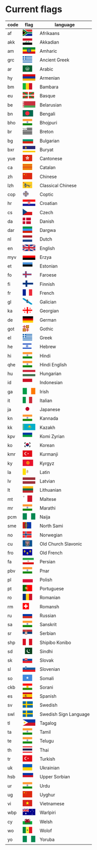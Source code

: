 # Current flags

| code | flag                                               | language              |
|------|----------------------------------------------------|-----------------------|
| af   | <img src='flags/png/ZA.png' height='20px' />       | Afrikaans             |
| akk  | <img src='flags/png/IQ.png' height='20px' />       | Akkadian              |
| am   | <img src='flags/png/ET.png' height='20px' />       | Amharic               |
| grc  | <img src='flags/png/GR.png' height='20px' />       | Ancient Greek         |
| ar   | <img src='flags/png/SA-AL.png' height='20px' />    | Arabic                |
| hy   | <img src='flags/png/AM.png' height='20px' />       | Armenian              |
| bm   | <img src='flags/png/ML.png' height='20px' />       | Bambara               |
| eu   | <img src='flags/png/ES-PV.png' height='20px' />    | Basque                |
| be   | <img src='flags/png/BY.png' height='20px' />       | Belarusian            |
| bn   | <img src='flags/png/BD.png' height='20px' />       | Bengali               |
| bho  | <img src='flags/png/IN.png' height='20px' />       | Bhojpuri              |
| br   | <img src='flags/png/FR-BRE.png' height='20px' />   | Breton                |
| bg   | <img src='flags/png/BG.png' height='20px' />       | Bulgarian             |
| bxr  | <img src='flags/png/RU-BU.png' height='20px' />    | Buryat                |
| yue  | <img src='flags/png/HK.png' height='20px' />       | Cantonese             |
| ca   | <img src='flags/png/ES-CT.png' height='20px' />    | Catalan               |
| zh   | <img src='flags/png/CN.png' height='20px' />       | Chinese               |
| lzh  | <img src='flags/png/CN-QING.png' height='20px' />  | Classical Chinese     |
| cop  | <img src='flags/png/COP.png' height='20px' />      | Coptic                |
| hr   | <img src='flags/png/HR.png' height='20px' />       | Croatian              |
| cs   | <img src='flags/png/CZ.png' height='20px' />       | Czech                 |
| da   | <img src='flags/png/DK.png' height='20px' />       | Danish                |
| dar  | <img src='flags/png/RU-DA.png' height='20px' />    | Dargwa                |
| nl   | <img src='flags/png/NL.png' height='20px' />       | Dutch                 |
| en   | <img src='flags/png/GB.png' height='20px' />       | English               |
| myv  | <img src='flags/png/RU-ERZYA.png' height='20px' /> | Erzya                 |
| et   | <img src='flags/png/EE.png' height='20px' />       | Estonian              |
| fo   | <img src='flags/png/FO.png' height='20px' />       | Faroese               |
| fi   | <img src='flags/png/FI.png' height='20px' />       | Finnish               |
| fr   | <img src='flags/png/FR.png' height='20px' />       | French                |
| gl   | <img src='flags/png/ES-GA.png' height='20px' />    | Galician              |
| ka   | <img src='flags/png/GE.png' height='20px' />       | Georgian              |
| de   | <img src='flags/png/DE.png' height='20px' />       | German                |
| got  | <img src='flags/png/BYZ.png' height='20px' />      | Gothic                |
| el   | <img src='flags/png/GR.png' height='20px' />       | Greek                 |
| he   | <img src='flags/png/IL.png' height='20px' />       | Hebrew                |
| hi   | <img src='flags/png/IN.png' height='20px' />       | Hindi                 |
| qhe  | <img src='flags/png/IN.png' height='20px' />       | Hindi English         |
| hu   | <img src='flags/png/HU.png' height='20px' />       | Hungarian             |
| id   | <img src='flags/png/ID.png' height='20px' />       | Indonesian            |
| ga   | <img src='flags/png/IE.png' height='20px' />       | Irish                 |
| it   | <img src='flags/png/IT.png' height='20px' />       | Italian               |
| ja   | <img src='flags/png/JP.png' height='20px' />       | Japanese              |
| kn   | <img src='flags/png/IN.png' height='20px' />       | Kannada               |
| kk   | <img src='flags/png/KZ.png' height='20px' />       | Kazakh                |
| kpv  | <img src='flags/png/RU-KO.png' height='20px' />    | Komi Zyrian           |
| ko   | <img src='flags/png/KR.png' height='20px' />       | Korean                |
| kmr  | <img src='flags/png/TR.png' height='20px' />       | Kurmanji              |
| ky   | <img src='flags/png/KG.png' height='20px' />       | Kyrgyz                |
| la   | <img src='flags/png/VA.png' height='20px' />       | Latin                 |
| lv   | <img src='flags/png/LV.png' height='20px' />       | Latvian               |
| lt   | <img src='flags/png/LT.png' height='20px' />       | Lithuanian            |
| mt   | <img src='flags/png/MT.png' height='20px' />       | Maltese               |
| mr   | <img src='flags/png/IN.png' height='20px' />       | Marathi               |
| pcm  | <img src='flags/png/NG.png' height='20px' />       | Naija                 |
| sme  | <img src='flags/png/SAMI.png' height='20px' />     | North Sami            |
| no   | <img src='flags/png/NO.png' height='20px' />       | Norwegian             |
| cu   | <img src='flags/png/MORAVA.png' height='20px' />   | Old Church Slavonic   |
| fro  | <img src='flags/png/FR-ROYAL.png' height='20px' /> | Old French            |
| fa   | <img src='flags/png/IR.png' height='20px' />       | Persian               |
| pbv  | <img src='flags/png/IN.png' height='20px' />       | Pnar                  |
| pl   | <img src='flags/png/PL.png' height='20px' />       | Polish                |
| pt   | <img src='flags/png/PT.png' height='20px' />       | Portuguese            |
| ro   | <img src='flags/png/RO.png' height='20px' />       | Romanian              |
| rm   | <img src='flags/png/CH.png' height='20px' />       | Romansh               |
| ru   | <img src='flags/png/RU.png' height='20px' />       | Russian               |
| sa   | <img src='flags/png/IN.png' height='20px' />       | Sanskrit              |
| sr   | <img src='flags/png/RS.png' height='20px' />       | Serbian               |
| shp  | <img src='flags/png/PE.png' height='20px' />       | Shipibo Konibo        |
| sd   | <img src='flags/png/PK.png' height='20px' />       | Sindhi                |
| sk   | <img src='flags/png/SK.png' height='20px' />       | Slovak                |
| sl   | <img src='flags/png/SI.png' height='20px' />       | Slovenian             |
| so   | <img src='flags/png/SO.png' height='20px' />       | Somali                |
| ckb  | <img src='flags/png/IQ-KRD.png' height='20px' />   | Sorani                |
| es   | <img src='flags/png/ES.png' height='20px' />       | Spanish               |
| sv   | <img src='flags/png/SE.png' height='20px' />       | Swedish               |
| swl  | <img src='flags/png/SE.png' height='20px' />       | Swedish Sign Language |
| tl   | <img src='flags/png/PH.png' height='20px' />       | Tagalog               |
| ta   | <img src='flags/png/IN.png' height='20px' />       | Tamil                 |
| te   | <img src='flags/png/IN.png' height='20px' />       | Telugu                |
| th   | <img src='flags/png/TH.png' height='20px' />       | Thai                  |
| tr   | <img src='flags/png/TR.png' height='20px' />       | Turkish               |
| uk   | <img src='flags/png/UA.png' height='20px' />       | Ukrainian             |
| hsb  | <img src='flags/png/HSB.png' height='20px' />      | Upper Sorbian         |
| ur   | <img src='flags/png/IN.png' height='20px' />       | Urdu                  |
| ug   | <img src='flags/png/CN.png' height='20px' />       | Uyghur                |
| vi   | <img src='flags/png/VN.png' height='20px' />       | Vietnamese            |
| wbp  | <img src='flags/png/AU.png' height='20px' />       | Warlpiri              |
| cy   | <img src='flags/png/GB-WLS.png' height='20px' />   | Welsh                 |
| wo   | <img src='flags/png/SN.png' height='20px' />       | Wolof                 |
| yo   | <img src='flags/png/NG.png' height='20px' />       | Yoruba                |
